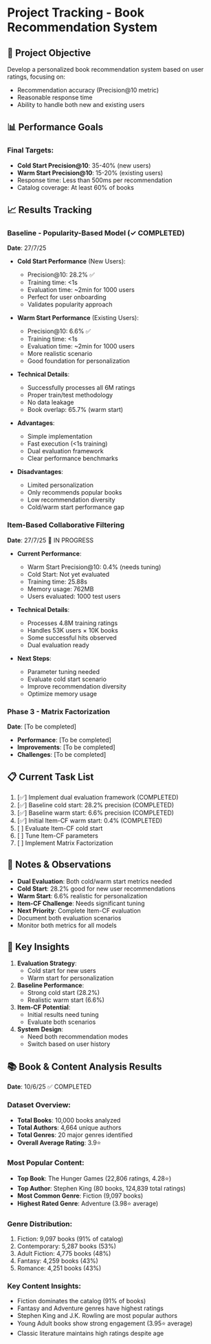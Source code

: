 # Project Tracking - Book Recommendation System

## 🎯 Project Objective
Develop a personalized book recommendation system based on user ratings, focusing on:
- Recommendation accuracy (Precision@10 metric)
- Reasonable response time
- Ability to handle both new and existing users

## 📊 Performance Goals
### Final Targets:
- **Cold Start Precision@10**: 35-40% (new users)
- **Warm Start Precision@10**: 15-20% (existing users)
- Response time: Less than 500ms per recommendation
- Catalog coverage: At least 60% of books

## 📈 Results Tracking

### Baseline - Popularity-Based Model (✓ COMPLETED)
**Date**: 27/7/25
- **Cold Start Performance** (New Users):
  - Precision@10: 28.2% ✅
  - Training time: <1s
  - Evaluation time: ~2min for 1000 users
  - Perfect for user onboarding
  - Validates popularity approach

- **Warm Start Performance** (Existing Users):
  - Precision@10: 6.6% ✅
  - Training time: <1s
  - Evaluation time: ~2min for 1000 users
  - More realistic scenario
  - Good foundation for personalization

- **Technical Details**:
  - Successfully processes all 6M ratings
  - Proper train/test methodology
  - No data leakage
  - Book overlap: 65.7% (warm start)

- **Advantages**:
  - Simple implementation
  - Fast execution (<1s training)
  - Dual evaluation framework
  - Clear performance benchmarks

- **Disadvantages**:
  - Limited personalization
  - Only recommends popular books
  - Low recommendation diversity
  - Cold/warm start performance gap

### Item-Based Collaborative Filtering
**Date**: 27/7/25 🔄 IN PROGRESS
- **Current Performance**:
  - Warm Start Precision@10: 0.4% (needs tuning)
  - Cold Start: Not yet evaluated
  - Training time: 25.88s
  - Memory usage: 762MB
  - Users evaluated: 1000 test users

- **Technical Details**:
  - Processes 4.8M training ratings
  - Handles 53K users × 10K books
  - Some successful hits observed
  - Dual evaluation ready

- **Next Steps**:
  - Parameter tuning needed
  - Evaluate cold start scenario
  - Improve recommendation diversity
  - Optimize memory usage

### Phase 3 - Matrix Factorization
**Date**: [To be completed]
- **Performance**: [To be completed]
- **Improvements**: [To be completed]
- **Challenges**: [To be completed]

## 📋 Current Task List
1. [✅] Implement dual evaluation framework (COMPLETED)
2. [✅] Baseline cold start: 28.2% precision (COMPLETED)
3. [✅] Baseline warm start: 6.6% precision (COMPLETED)
4. [✅] Initial Item-CF warm start: 0.4% (COMPLETED)
5. [ ] Evaluate Item-CF cold start
6. [ ] Tune Item-CF parameters
7. [ ] Implement Matrix Factorization

## 📝 Notes & Observations
- **Dual Evaluation**: Both cold/warm start metrics needed
- **Cold Start**: 28.2% good for new user recommendations
- **Warm Start**: 6.6% realistic for personalization
- **Item-CF Challenge**: Needs significant tuning
- **Next Priority**: Complete Item-CF evaluation
- Document both evaluation scenarios
- Monitor both metrics for all models

## 🎯 Key Insights
1. **Evaluation Strategy**: 
   - Cold start for new users
   - Warm start for personalization
2. **Baseline Performance**: 
   - Strong cold start (28.2%)
   - Realistic warm start (6.6%)
3. **Item-CF Potential**: 
   - Initial results need tuning
   - Evaluate both scenarios
4. **System Design**:
   - Need both recommendation modes
   - Switch based on user history

## 📚 Book & Content Analysis Results
**Date**: 10/6/25 ✅ COMPLETED

### Dataset Overview:
- **Total Books**: 10,000 books analyzed
- **Total Authors**: 4,664 unique authors
- **Total Genres**: 20 major genres identified
- **Overall Average Rating**: 3.9⭐

### Most Popular Content:
- **Top Book**: The Hunger Games (22,806 ratings, 4.28⭐)
- **Top Author**: Stephen King (80 books, 124,839 total ratings)
- **Most Common Genre**: Fiction (9,097 books)
- **Highest Rated Genre**: Adventure (3.98⭐ average)

### Genre Distribution:
1. Fiction: 9,097 books (91% of catalog)
2. Contemporary: 5,287 books (53%)
3. Adult Fiction: 4,775 books (48%)
4. Fantasy: 4,259 books (43%)
5. Romance: 4,251 books (43%)

### Key Content Insights:
- Fiction dominates the catalog (91% of books)
- Fantasy and Adventure genres have highest ratings
- Stephen King and J.K. Rowling are most popular authors
- Young Adult books show strong engagement (3.95⭐ average)
- Classic literature maintains high ratings despite age 